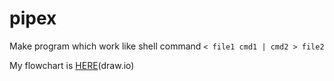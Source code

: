 # pipex

Make program which work like shell command `< file1 cmd1 | cmd2 > file2`

My flowchart is [HERE](https://viewer.diagrams.net/?highlight=0000ff&edit=_blank&layers=1&nav=1&title=PIPEX#Uhttps%3A%2F%2Fdrive.google.com%2Fuc%3Fid%3D1KT6RvjHSjfHiAmn6nuiYFFPc6XbJFLuj%26export%3Ddownload)(draw.io)
